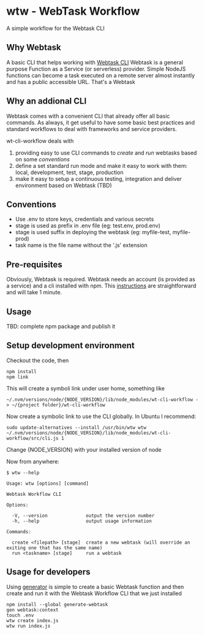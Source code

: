 
# wtw - WebTask Workflow 

A simple workflow for the Webtask CLI

## Why Webtask
A basic CLI that helps working with [Webtask CLI](https://github.com/auth0/wt-cli)
Webtask is a general purpose Function as a Service (or serverless) provider. Simple NodeJS functions can become a task executed on a remote server almost instantly and has a public accessible URL. That's a Webtask

## Why an addional CLI
Webtask comes with a convenient CLI that already offer all basic commands. 
As always, it get useful to have some basic best practices and standard workflows to deal with frameworks and service providers. 

wt-cli-workflow deals with
1. providing easy to use CLI commands to *create* and *run* webtasks based on some  *conventions*
2. define a set standard run mode and make it easy to work with them: local, development, test, stage, production
3. make it easy to setup a continuous testing, integration and deliver environment based on Webtask (TBD)

## Conventions
* Use .env to store keys, credentials and various secrets
* stage is used as prefix in .env file (eg: test.env, prod.env)
* stage is used suffix in deploying the webtask (eg: myfile-test, myfile-prod)
* task name is the file name without the '.js' extension

## Pre-requisites
Obviously, Webtask is required.
Webtask needs an account (is provided as a service) and a cli installed with npm.
This [instructions](https://webtask.io/cli) are straightforward and will take 1 minute.

## Usage
TBD: complete npm package and publish it

## Setup development environment

Checkout the code, then
```
npm install
npm link
```
This will create a symboli link under user home, something like
```
~/.nvm/versions/node/{NODE_VERSION}/lib/node_modules/wt-cli-workflow -> ~/{project folder}/wt-cli-workflow
```

Now create a symbolic link to use the CLI globally. In Ubuntu I recommend:
```
sudo update-alternatives --install /usr/bin/wtw wtw ~/.nvm/versions/node/{NODE_VERSION}/lib/node_modules/wt-cli-workflow/src/cli.js 1
```
Change {NODE_VERSION} with your installed version of node

Now from anywhere:
```
$ wtw --help

Usage: wtw [options] [command]

Webtask Workflow CLI

Options:

  -V, --version              output the version number
  -h, --help                 output usage information

Commands:

  create <filepath> [stage]  create a new webtask (will override an exiting one that has the same name)
  run <taskname> [stage]     run a webtask
```


## Usage for developers
Using [generator](https://github.com/generate/generate-webtask) is simple to create a basic Webtask function and then create and run it with the Webtask Workflow CLI that we just installed
```
npm install --global generate-webtask
gen webtask:context
touch .env
wtw create index.js
wtw run index.js
```